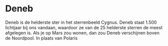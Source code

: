 # Deneb

Deneb is de helderste ster in het sterrenbeeld Cygnus. Deneb staat 1.500
lichtjaar bij ons vandaan, waardoor ze van de 25 helderste sterren de meest
afgelegen is. Als je op Mars zou wonen, dan zou Deneb verschijnen boven de
Noordpool. In plaats van Polaris
